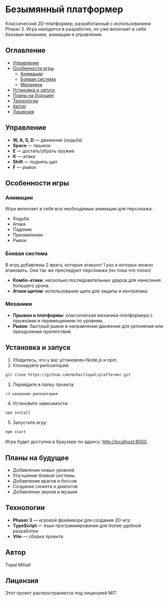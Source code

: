 # Безымянный платформер

Классический 2D-платформер, разработанный с использованием Phaser 3. Игра находится в разработке, но уже включает в себя базовые механики, анимации и управление.

## Оглавление

- [Управление](#управление)
- [Особенности игры](#особенности-игры)
  - [Анимации](#анимации)
  - [Боевая система](#боевая-система)
  - [Механики](#механики)
- [Установка и запуск](#установка-и-запуск)
- [Планы на будущее](#планы-на-будущее)
- [Технологии](#технологии)
- [Автор](#автор)
- [Лицензия](#лицензия)

## Управление

- **W, A, S, D** — движение (ходьба)
- **Space** — прыжок
- **E** — достать/убрать оружие
- **K** — атака
- **Shift** — поднять щит
- **F** — рывок

## Особенности игры

### Анимации

Игра включает в себя все необходимые анимации для персонажа:

- Ходьба
- Атака
- Падение
- Приземление
- Рывок

### Боевая система
В игру добавлены 2 врага, которые атакуют 1 раз и которых можно атаковать. Они так же преследуют персонажа (но пока что плохо)
- **Комбо-атаки**: несколько последовательных ударов для нанесения большего урона.
- **Атаки щитом**: использование щита для защиты и контратаки.

### Механики

- **Прыжки и платформы**: классическая механика платформера с прыжками и перемещением по уровням.
- **Рывок**: быстрый рывок в направлении движения для уклонения или преодоления препятствий.

## Установка и запуск

1. Убедитесь, что у вас установлен Node.js и npm.
2. Клонируйте репозиторий:

```bash
git clone https://github.com/mihailtopal/platformer.git
```

3. Перейдите в папку проекта:

```bash
cd название-репозитория
```

4. Установите зависимости:

```bash
npm install
```

5. Запустите игру:

```bash
npm start
```

Игра будет доступна в браузере по адресу: [http://localhost:8000](http://localhost:8000).



## Планы на будущее

- Добавление новых уровней
- Улучшение боевой системы
- Добавление врагов и боссов
- Создание сюжета и диалогов
- Добавление звуков и музыки

## Технологии

- **Phaser 3** — игровой фреймворк для создания 2D-игр
- **TypeScript** — язык программирования для более удобной разработки
- **Vite** — сборка проекта

## Автор

Topal Mihail

## Лицензия

Этот проект распространяется под лицензией MIT.



